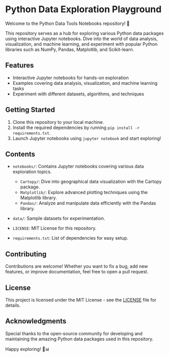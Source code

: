 # Python Data Exploration Playground

Welcome to the Python Data Tools Notebooks repository! 🚀

This repository serves as a hub for exploring various Python data packages using interactive Jupyter notebooks. Dive into the world of data analysis, visualization, and machine learning, and experiment with popular Python libraries such as NumPy, Pandas, Matplotlib, and Scikit-learn.

## Features
- Interactive Jupyter notebooks for hands-on exploration
- Examples covering data analysis, visualization, and machine learning tasks
- Experiment with different datasets, algorithms, and techniques

## Getting Started
1. Clone this repository to your local machine.
2. Install the required dependencies by running `pip install -r requirements.txt`.
3. Launch Jupyter notebooks using `jupyter notebook` and start exploring!

## Contents
- `notebooks/`: Contains Jupyter notebooks covering various data exploration topics.
    - `Cartopy/`: Dive into geographical data visualization with the Cartopy package.
    - `Matplotlib/`: Explore advanced plotting techniques using the Matplotlib library.
    - `Pandas/`: Analyze and manipulate data efficiently with the Pandas library.

- `data/`: Sample datasets for experimentation.
- `LICENSE`: MIT License for this repository.
- `requirements.txt`: List of dependencies for easy setup.

## Contributing
Contributions are welcome! Whether you want to fix a bug, add new features, or improve documentation, feel free to open a pull request.

## License
This project is licensed under the MIT License - see the [LICENSE](LICENSE) file for details.

## Acknowledgments
Special thanks to the open-source community for developing and maintaining the amazing Python data packages used in this repository.

Happy exploring! 🐍📊
